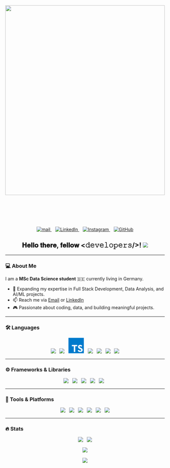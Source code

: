 <div id="header" align="center" style="display:flex;justify-content:center;align-items:center;margin-bottom:50px;margin-top:50px;">
<img src="https://media.giphy.com/media/v1.Y2lkPTc5MGI3NjExZWUzNTAxNmU0MjBmNjg1MmMyNTEzODc5YjRmMTQ5YjdiNzg5YWFjMCZjdD1n/dWesBcTLavkZuG35MI/giphy.gif" style="margin-bottom:50px;" height="600" width="100%">
</div>

<p align="center" dir="auto">
<!-- GMAIL -->
<a href="mailto:ashwinlaralewis@example.com">
<img src="https://www.svgrepo.com/show/452213/gmail.svg" alt="mail" style="max-width: 100%;height:60px;">
</a>&nbsp;&nbsp;
<!-- LINKEDIN -->
<a href="https://www.linkedin.com/in/lewisashwinlara/" target="_blank">
<img src="https://www.svgrepo.com/show/448234/linkedin.svg" alt="LinkedIn" style="max-width: 100%;height:60px;">
</a>&nbsp;&nbsp;
<!-- INSTAGRAM -->
<a href="https://instagram.com/ig._lara___" target="_blank">
<img src="https://www.svgrepo.com/show/452229/instagram-1.svg" alt="Instagram" style="max-width: 100%;height:60px;">
</a>&nbsp;&nbsp;
<!-- GITHUB -->
<a href="https://github.com/ashwinlaralewis" target="_blank">
<img src="https://www.svgrepo.com/show/312259/github.svg" alt="GitHub" style="max-width: 100%;height:60px;">
</a>
</p>

<h2 align="center">𝐇𝐞𝐥𝐥𝐨 𝐭𝐡𝐞𝐫𝐞, 𝐟𝐞𝐥𝐥𝐨𝐰 &lt;𝚍𝚎𝚟𝚎𝚕𝚘𝚙𝚎𝚛𝚜/&gt;! <img src="https://media.giphy.com/media/3o7abKhOpu0NwenH3O/giphy.gif" width="30"></h2>

---

### 💻 About Me
I am a **MSc Data Science student** 🇩🇪 currently living in Germany.  
- 🌱 Expanding my expertise in Full Stack Development, Data Analysis, and AI/ML projects.  
- 📫 Reach me via [Email](mailto:ashwinlaralewis@example.com) or [LinkedIn](https://www.linkedin.com/in/lewisashwinlara/)  
- 🎮 Passionate about coding, data, and building meaningful projects.  

---

### 🛠️ Languages

<p align="center">
  <img src="https://www.svgrepo.com/show/374016/python.svg" height="50px">&nbsp;&nbsp;
  <img src="https://www.svgrepo.com/show/349419/javascript.svg" height="50px">&nbsp;&nbsp;
  <img src="https://raw.githubusercontent.com/devicons/devicon/master/icons/typescript/typescript-original.svg" height="50px">&nbsp;&nbsp;
  <img src="https://www.svgrepo.com/show/349402/html5.svg" height="50px">&nbsp;&nbsp;
  <img src="https://www.svgrepo.com/show/349330/css3.svg" height="50px">&nbsp;&nbsp;
  <img src="https://www.svgrepo.com/show/452234/java.svg" height="50px">&nbsp;&nbsp;
  <img src="https://www.vectorlogo.zone/logos/r-project/r-project-icon.svg" height="50px">
</p>

---

### ⚙ Frameworks & Libraries

<p align="center">
  <img src="https://www.svgrepo.com/show/355190/reactjs.svg" height="50px">&nbsp;&nbsp;
  <img src="https://www.svgrepo.com/show/374118/tailwind.svg" height="50px">&nbsp;&nbsp;
  <img src="https://www.svgrepo.com/show/452075/node-js.svg" height="50px">&nbsp;&nbsp;
  <img src="https://user-images.githubusercontent.com/88571833/190920486-b3bdd188-056d-4cbc-9bcc-4e7b6254df74.png" height="50px">&nbsp;&nbsp;
  <img src="https://www.svgrepo.com/show/303251/mysql-logo.svg" height="50px">&nbsp;&nbsp;
</p>

---

### 🔧 Tools & Platforms

<p align="center">
  <img src="https://www.svgrepo.com/show/373623/git.svg" height="50px">&nbsp;&nbsp;
  <img src="https://www.svgrepo.com/show/312259/github.svg" height="50px">&nbsp;&nbsp;
  <img src="https://www.svgrepo.com/show/448222/figma.svg" height="50px">&nbsp;&nbsp;
  <img src="https://upload.wikimedia.org/wikipedia/commons/thumb/a/af/Adobe_Photoshop_CC_icon.svg/1024px-Adobe_Photoshop_CC_icon.svg.png" height="50px">&nbsp;&nbsp;
  <img src="https://seeklogo.com/images/C/canva-logo-B4BE25729A-seeklogo.com.png" height="50px">&nbsp;&nbsp;
  <img src="https://cdn.jsdelivr.net/gh/devicons/devicon/icons/microsoftoffice/microsoftoffice-original.svg" height="50px">
</p>

---

### 🔥 Stats

<p align="center">
  <img src="https://github-readme-stats.vercel.app/api/top-langs/?username=ashwinlaralewis&theme=radical&layout=compact" height="170px">&nbsp;&nbsp;
  <img src="https://github-readme-stats.vercel.app/api?username=ashwinlaralewis&show_icons=true&theme=radical" height="170px">
</p>

<p align="center">
  <img src="https://github-readme-streak-stats.herokuapp.com/?user=ashwinlaralewis&theme=radical">
</p>

<p align="center">
  <img src="https://github-profile-trophy.vercel.app/?username=ashwinlaralewis" />
</p>
